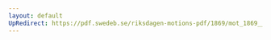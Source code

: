 ```yaml
---
layout: default
UpRedirect: https://pdf.swedeb.se/riksdagen-motions-pdf/1869/mot_1869__ak__00117/mot_1869__ak__00117_002.pdf
---
```

